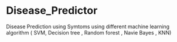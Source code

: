 # Disease_Predictor
Disease Prediction using Symtoms using different machine learning algorithm ( SVM, Decision tree , Random forest , Navie Bayes , KNN)
